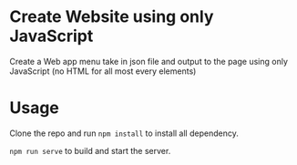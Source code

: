 # Create Website using only JavaScript
Create a Web app menu take in json file and output to the page using only JavaScript (no HTML for all most every elements)

# Usage
Clone the repo and run `npm install` to install all dependency.

`npm run serve` to build and start the server.
